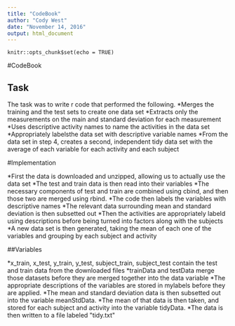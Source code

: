 ```yaml
---
title: "CodeBook"
author: "Cody West"
date: "November 14, 2016"
output: html_document
---
```


```{r setup, include=FALSE}
knitr::opts_chunk$set(echo = TRUE)
```

#CodeBook

## Task

The task was to write r code that performed the following.
*Merges the training and the test sets to create one data set
*Extracts only the measurements on the main and standard deviation for each measurement
*Uses descriptive activity names to name the activities in the data set
*Appropriately labelsthe data set with descriptive variable names
*From the data set in step 4, creates a second, independent tidy data set with the average of each variable for each activity and each subject

#Implementation

*First the data is downloaded and unzipped, allowing us to actually use the data set
*The test and train data is then read into their variables
*The necessary components of test and train are combined using cbind, and then those two are merged using rbind.
*The code then labels the variables with descriptive names
*The relevant data surrounding mean and standard deviation is then subsetted out
*Then the activities are appropriately labeld using descriptions before being turned into factors along with the subjects
*A new data set is then generated, taking the mean of each one of the variables and grouping by each subject and activity

##Variables

*x_train, x_test, y_train, y_test, subject_train, subject_test contain the test and train data from the downloaded files
*trainData and testData merge those datasets before they are merged together into the data variable
*The appropriate descriptions of the variables are stored in mylabels before they are applied.
*The mean and standard deviation data is then subsetted out into the variable meanStdData.
*The mean of that data is then taken, and stored for each subject and activity into the variable tidyData.
*The data is then written to a file labeled "tidy.txt"
